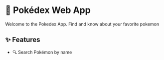 # 📘 Pokédex Web App

Welcome to the Pokedex App. Find and know about your favorite pokemon

## ✨ Features

- 🔍 Search Pokémon by name
